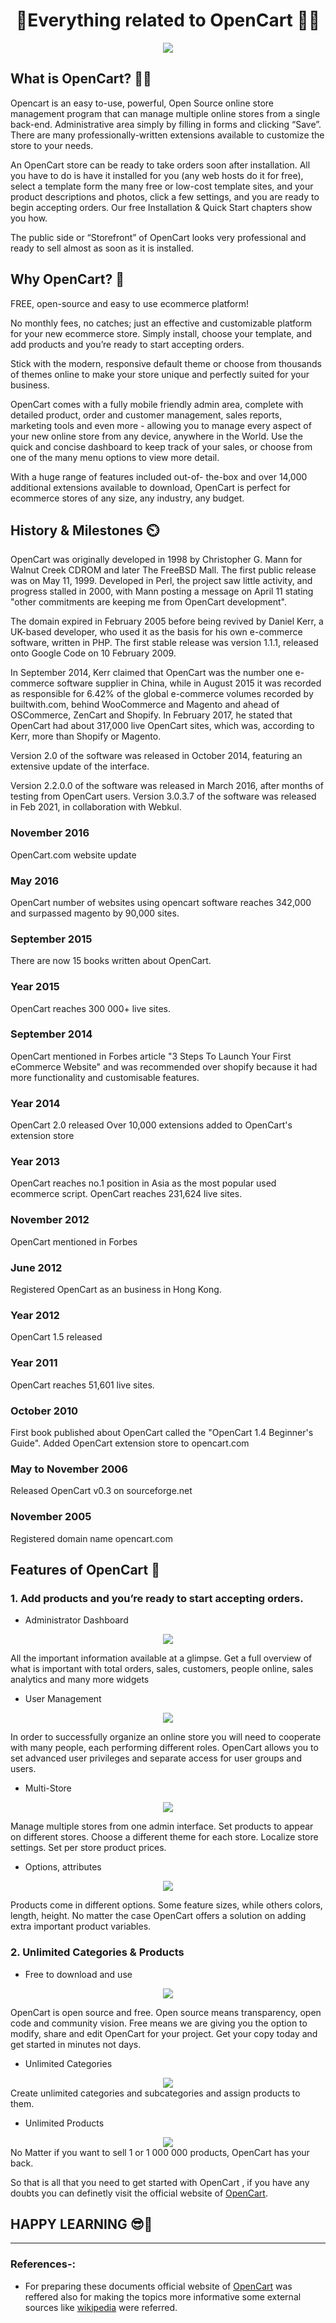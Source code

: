 # <div align=center>🛒Everything related to OpenCart 👨‍💻 </div>

<div align=center><img src="https://upload.wikimedia.org/wikipedia/commons/thumb/6/63/OpenCart_logo.svg/300px-OpenCart_logo.svg.png"></div>

## What is OpenCart? 🐱‍🏍
Opencart is an easy to-use, powerful, Open Source online store management program that can manage multiple online stores from a single back-end. Administrative area simply by filling in forms and clicking “Save”. There are many professionally-written extensions available to customize the store to your needs.

An OpenCart store can be ready to take orders soon after installation. All you have to do is have it installed for you (any web hosts do it for free), select a template form the many free or low-cost template sites, and your product descriptions and photos, click a few settings, and you are ready to begin accepting orders. Our free Installation & Quick Start chapters show you how.

The public side or “Storefront” of OpenCart looks very professional and ready to sell almost as soon as it is installed.

## Why OpenCart? 🤔

FREE, open-source and easy to use ecommerce platform!

No monthly fees, no catches; just an effective and customizable platform for your new ecommerce store. Simply install, choose your template, and add products and you’re ready to start accepting orders.

Stick with the modern, responsive default theme or choose from thousands of themes online to make your store unique and perfectly suited for your business.

OpenCart comes with a fully mobile friendly admin area, complete with detailed product, order and customer management, sales reports, marketing tools and even more - allowing you to manage every aspect of your new online store from any device, anywhere in the World. Use the quick and concise dashboard to keep track of your sales, or choose from one of the many menu options to view more detail.

With a huge range of features included out-of- the-box and over 14,000 additional extensions available to download, OpenCart is perfect for ecommerce stores of any size, any industry, any budget.

## History & Milestones ⏲️

OpenCart was originally developed in 1998 by Christopher G. Mann for Walnut Creek CDROM and later The FreeBSD Mall. The first public release was on May 11, 1999. Developed in Perl, the project saw little activity, and progress stalled in 2000, with Mann posting a message on April 11 stating "other commitments are keeping me from OpenCart development".

The domain expired in February 2005 before being revived by Daniel Kerr, a UK-based developer, who used it as the basis for his own e-commerce software, written in PHP. The first stable release was version 1.1.1, released onto Google Code on 10 February 2009.

In September 2014, Kerr claimed that OpenCart was the number one e-commerce software supplier in China, while in August 2015 it was recorded as responsible for 6.42% of the global e-commerce volumes recorded by builtwith.com, behind WooCommerce and Magento and ahead of OSCommerce, ZenCart and Shopify. In February 2017, he stated that OpenCart had about 317,000 live OpenCart sites, which was, according to Kerr, more than Shopify or Magento.

Version 2.0 of the software was released in October 2014, featuring an extensive update of the interface.

Version 2.2.0.0 of the software was released in March 2016, after months of testing from OpenCart users.
Version 3.0.3.7 of the software was released in Feb 2021, in collaboration with Webkul. 

### November 2016
OpenCart.com website update

### May 2016
OpenCart number of websites using opencart software reaches 342,000 and surpassed magento by 90,000 sites.

### September 2015
There are now 15 books written about OpenCart.

### Year 2015
OpenCart reaches 300 000+ live sites.

### September 2014
OpenCart mentioned in Forbes article "3 Steps To Launch Your First eCommerce Website" and was recommended over shopify because it had more functionality and customisable features.

### Year 2014
OpenCart 2.0 released
Over 10,000 extensions added to OpenCart's extension store

### Year 2013
OpenCart reaches no.1 position in Asia as the most popular used ecommerce script.
OpenCart reaches 231,624 live sites.

### November 2012
OpenCart mentioned in Forbes

### June 2012
Registered OpenCart as an business in Hong Kong.

### Year 2012
OpenCart 1.5 released

### Year 2011
OpenCart reaches 51,601 live sites.

### October 2010
First book published about OpenCart called the "OpenCart 1.4 Beginner's Guide".
Added OpenCart extension store to opencart.com

### May to November 2006
Released OpenCart v0.3 on sourceforge.net

### November 2005
Registered domain name opencart.com

## Features of OpenCart 🐙

### 1. Add products and you’re ready to start accepting orders.

- Administrator Dashboard

<div align=center><img src="https://www.opencart.com/application/view/image/feature/admin/dashboard.png" ></div>

All the important information available at a glimpse. Get a full overview of what is important with total orders, sales, customers, people online, sales analytics and many more widgets

- User Management

<div align=center><img src="https://www.opencart.com/application/view/image/feature/admin/table.png" ></div>

In order to successfully organize an online store you will need to cooperate with many people, each performing different roles. OpenCart allows you to set advanced user privileges and separate access for user groups and users.

- Multi-Store

<div align=center><img src="https://www.opencart.com/application/view/image/feature/admin/mutle-store.png" ></div>

Manage multiple stores from one admin interface. Set products to appear on different stores. Choose a different theme for each store. Localize store settings. Set per store product prices.

- Options, attributes

<div align=center><img src="https://www.opencart.com/application/view/image/feature/admin/attributes.png" ></div>

Products come in different options. Some feature sizes, while others colors, length, height. No matter the case OpenCart offers a solution on adding extra important product variables.

### 2. Unlimited Categories & Products

- Free to download and use

<div align="center"><img src="https://www.opencart.com/application/view/image/feature/unlimited-everything/download.png"></div>

OpenCart is open source and free. Open source means transparency, open code and community vision. Free means we are giving you the option to modify, share and edit OpenCart for your project. Get your copy today and get started in minutes not days.


- Unlimited Categories

<div align="center"><img src="https://www.opencart.com/application/view/image/feature/unlimited-everything/unlimited-categories.png"></div>
Create unlimited categories and subcategories and assign products to them.

- Unlimited Products

<div align="center"><img src="https://www.opencart.com/application/view/image/feature/unlimited-everything/unlimited-products.png"></div>
No Matter if you want to sell 1 or 1 000 000 products, OpenCart has your back.

So that is all that you need to get started with OpenCart , if you have any doubts you can definetly visit the official website of [OpenCart](https://www.opencart.com/index.php?route=common/home).

## HAPPY LEARNING 😎🙌
<hr>

### References-:

- For preparing these documents official website of [OpenCart](https://www.opencart.com/index.php?route=common/home) was reffered also for making the topics more informative some external sources like [wikipedia](https://en.wikipedia.org/wiki/OpenCart) were referred.
